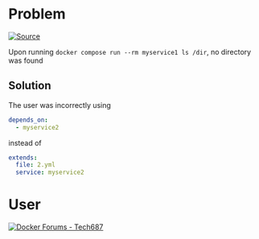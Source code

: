 # Problem
[![Source](https://img.shields.io/badge/source-1D63ED?style=for-the-badge&logo=docker&logoColor=white)](https://forums.docker.com/t/share-a-directory-volume-among-several-services/142634)

Upon running `docker compose run --rm myservice1 ls /dir`, no directory was found

## Solution
The user was incorrectly using 
```yml
depends_on:
  - myservice2
```

instead of 
```yml
extends:
  file: 2.yml
  service: myservice2
```

# User
[![Docker Forums - Tech687](https://img.shields.io/badge/source-1D63ED?style=for-the-badge&logo=docker&logoColor=white)](https://forums.docker.com/u/tech687)